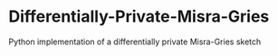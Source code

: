 # Differentially-Private-Misra-Gries
Python implementation of a differentially private Misra-Gries sketch
